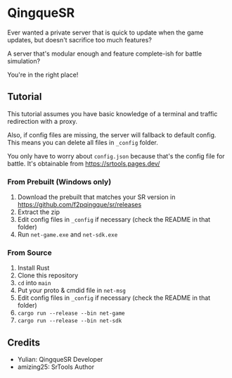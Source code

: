 # QingqueSR 

Ever wanted a private server that is quick to update when the game updates, but doesn't sacrifice too much features?

A server that's modular enough and feature complete-ish for battle simulation?

You're in the right place!

## Tutorial

This tutorial assumes you have basic knowledge of a terminal and traffic redirection with a proxy.

Also, if config files are missing, the server will fallback to default config. This means you can delete all files in `_config` folder.

You only have to worry about `config.json` because that's the config file for battle. It's obtainable from https://srtools.pages.dev/

### From Prebuilt (Windows only)

1. Download the prebuilt that matches your SR version in https://github.com/f2pqingque/sr/releases
2. Extract the zip
5. Edit config files in `_config` if necessary (check the README in that folder)
4. Run `net-game.exe` and `net-sdk.exe`

### From Source

1. Install Rust
2. Clone this repository
3. `cd` into `main`
4. Put your proto & cmdid file in `net-msg`
5. Edit config files in `_config` if necessary (check the README in that folder)
6. `cargo run --release --bin net-game`
7. `cargo run --release --bin net-sdk`

## Credits
- Yulian: QingqueSR Developer
- amizing25: SrTools Author
